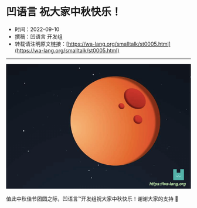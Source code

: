 # 凹语言 祝大家中秋快乐！

- 时间：2022-09-10
- 撰稿：凹语言 开发组
- 转载请注明原文链接：[https://wa-lang.org/smalltalk/st0005.html](https://wa-lang.org/smalltalk/st0005.html)

---

![](/st0005.png)

值此中秋佳节团圆之际，凹语言™开发组祝大家中秋快乐！谢谢大家的支持 🙏

